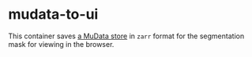 # mudata-to-ui

This container saves [a MuData store](https://mudata.readthedocs.io/en/latest/api/generated/mudata.read_h5mu.html#mudata.read_h5mu) in `zarr` format for the segmentation mask for viewing in the browser.